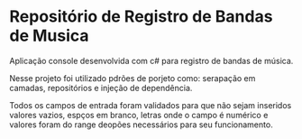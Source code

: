 # Repositório de Registro de Bandas de Musica

Aplicação console desenvolvida com c# para registro de bandas de música.

Nesse projeto foi utilizado pdrões de porjeto como: serapação em camadas, repositórios e injeção de dependência.

Todos os campos de entrada foram validados para que não sejam inseridos valores vazios, espços em branco, letras onde o campo é numérico e valores foram do range deopões necessários para seu funcionamento.
